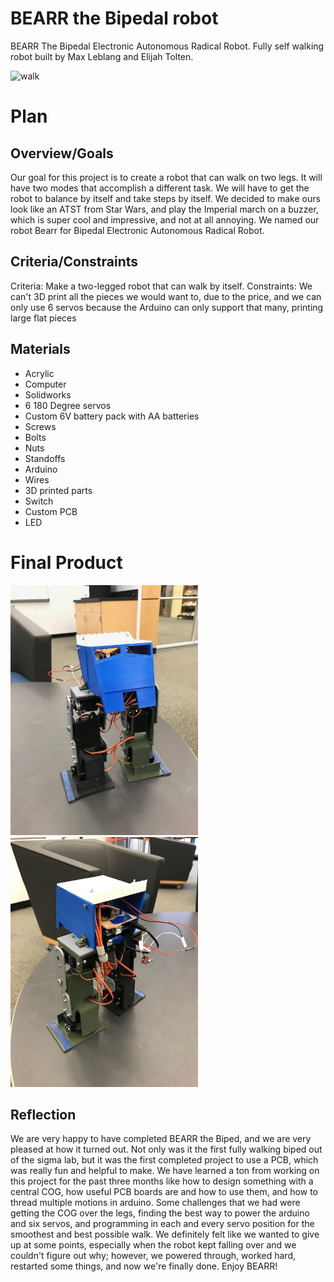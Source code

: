 # BEARR the Bipedal robot
BEARR The Bipedal Electronic Autonomous Radical Robot. Fully self walking robot built by Max Leblang and Elijah Tolten.

<img src="walk.gif" alt="walk" width="300">

# Plan
## Overview/Goals
Our goal for this project is to create a robot that can walk on two legs. It will have two modes that accomplish a different task. We will have to get the robot to balance by itself and take steps by itself. We decided to make ours look like an ATST from Star Wars, and play the Imperial march on a buzzer, which is super cool and impressive, and not at all annoying. We named our robot Bearr for Bipedal Electronic Autonomous Radical Robot.

## Criteria/Constraints
Criteria: Make a two-legged robot that can walk by itself.
Constraints: We can't 3D print all the pieces we would want to, due to the price, and we can only use 6 servos because the Arduino can only support that many, printing large flat pieces

## Materials
* Acrylic
* Computer
* Solidworks
* 6 180 Degree servos
* Custom 6V battery pack with AA batteries
* Screws
* Bolts
* Nuts
* Standoffs
* Arduino
* Wires
* 3D printed parts
* Switch
* Custom PCB
* LED

# Final Product
<img src="front.jpeg" alt="front" width="300"> <img src="back.jpeg" alt="back" width="300">

## Reflection
We are very happy to have completed BEARR the Biped, and we are very pleased at how it turned out. Not only was it the first fully walking biped out of the sigma lab, but it was the first completed project to use a PCB, which was really fun and helpful to make. We have learned a ton from working on this project for the past three months like how to design something with a central COG, how useful PCB boards are and how to use them, and how to thread multiple motions in arduino. Some challenges that we had were getting the COG over the legs, finding the best way to power the arduino and six servos, and programming in each and every servo position for the smoothest and best possible walk. We definitely felt like we wanted to give up at some points, especially when the robot kept falling over and we couldn't figure out why; however, we powered through, worked hard, restarted some things, and now we're finally done. Enjoy BEARR!

